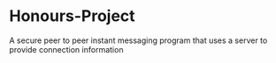 Honours-Project
===============

A secure peer to peer instant messaging program that uses a server to provide connection information
